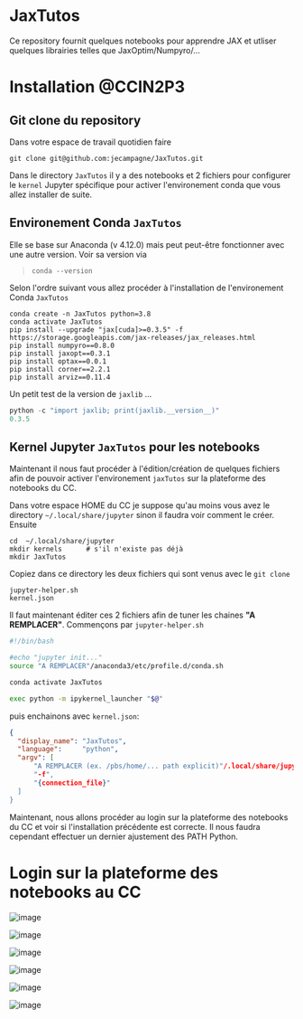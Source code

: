 # JaxTutos
Ce repository fournit quelques notebooks pour apprendre JAX et utliser quelques librairies telles que JaxOptim/Numpyro/...

# Installation @CCIN2P3

## Git clone du repository
Dans votre espace de travail quotidien faire
```
git clone git@github.com:jecampagne/JaxTutos.git
```
Dans le directory `JaxTutos` il y a des notebooks et 2 fichiers pour configurer le `kernel` Jupyter spécifique pour activer l'environement conda que vous allez installer de suite.

## Environement Conda `JaxTutos`

Elle se base sur Anaconda (v 4.12.0) mais peut peut-être fonctionner avec une autre version. 
Voir sa version via 
> `conda --version`

Selon l'ordre suivant vous allez procéder à l'installation de l'environement Conda `JaxTutos`
```
conda create -n JaxTutos python=3.8
conda activate JaxTutos
pip install --upgrade "jax[cuda]>=0.3.5" -f https://storage.googleapis.com/jax-releases/jax_releases.html
pip install numpyro==0.8.0
pip install jaxopt==0.3.1
pip install optax==0.0.1
pip install corner==2.2.1
pip install arviz==0.11.4
```

Un petit test de la version de `jaxlib` ...
```python
python -c "import jaxlib; print(jaxlib.__version__)"
0.3.5
```

## Kernel Jupyter `JaxTutos` pour les notebooks
Maintenant il nous faut procéder à l'édition/création de quelques fichiers afin de pouvoir activer l'environement `jaxTutos` sur la plateforme des notebooks du CC.

Dans votre espace HOME du CC je suppose qu'au moins vous avez le directory `~/.local/share/jupyter` sinon il faudra voir comment le créer. Ensuite
```
cd  ~/.local/share/jupyter
mkdir kernels      # s'il n'existe pas déjà
mkdir JaxTutos
```

Copiez dans ce directory les deux fichiers qui sont venus avec le `git clone`
```
jupyter-helper.sh
kernel.json
```
Il faut maintenant éditer ces 2 fichiers afin de tuner les chaines **"A REMPLACER"**. 
Commençons par `jupyter-helper.sh`
```bash
#!/bin/bash

#echo "jupyter init..."
source "A REMPLACER"/anaconda3/etc/profile.d/conda.sh

conda activate JaxTutos

exec python -m ipykernel_launcher "$@"
```

puis enchainons avec `kernel.json`:
```json
{
  "display_name": "JaxTutos",
  "language":     "python",
  "argv": [
      "A REMPLACER (ex. /pbs/home/... path explicit)"/.local/share/jupyter/kernels/JaxTutos/jupyter-helper.sh",
      "-f",
      "{connection_file}"
  ]
}
```
Maintenant, nous allons procéder au login sur la plateforme des notebooks du CC et voir si l'installation précédente est correcte. Il nous faudra cependant effectuer un dernier ajustement des PATH Python. 

# Login sur la plateforme des notebooks au CC
![image](https://user-images.githubusercontent.com/20539759/162919652-c788af2a-0698-4d74-8bd0-154918bd6e1e.png)

![image](https://user-images.githubusercontent.com/20539759/162919846-a8218c05-6d50-4eb7-b1b7-ae964c132b34.png)


![image](https://user-images.githubusercontent.com/20539759/162919922-737e4b01-8f8d-4e96-b2e9-935498552993.png)

![image](https://user-images.githubusercontent.com/20539759/162920000-4c787b99-e46e-4068-9171-9b7dee2aa5d9.png)


![image](https://user-images.githubusercontent.com/20539759/162924541-8a69641e-b85c-4e37-976e-d8cac5cf9a3b.png)


![image](https://user-images.githubusercontent.com/20539759/162920945-08b645f2-d028-43b0-9faa-d199b8fac1ba.png)





